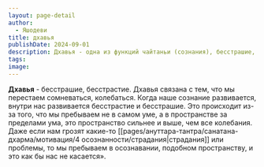 ```yaml
---
layout: page-detail
author:
  - Яшодеви
title: дхавья
publishDate: 2024-09-01
description: Дхавья - одна из функций чайтаньи (сознания), бесстрашие, бесстрастие.
tags: 
image:
---
```

**Дхавья** - бесстрашие, бесстрастие. Дхавья связана с тем, что мы перестаем сомневаться, колебаться. Когда наше сознание развивается, внутри нас развивается бесстрастие и бесстрашие. Это происходит из-за того, что мы пребываем не в самом уме, а в пространстве за пределами ума, это пространство сильнее и выше, чем все колебания. Даже если нам грозят какие-то [[pages/ануттара-тантра/санатана-дхарма/мотивация/4 осознанности/страдания|страдания]] или проблемы, то мы пребываем в осознавании, подобном пространству, и это как бы нас не касается».&nbsp;

